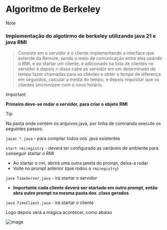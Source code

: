 # Algoritmo de Berkeley
> [!NOTE]
> ### Implementação do algotirmo de berkeley utilizando java 21 e java RMI

> Consiste em o servidor e o cliente implementando a interface que extende da Remote, sendo o meio de comunicação entre eles usando o RMI, e ao startar um cliente, é adicionado na lista de clientes no servidor e depois > disso cabe ao servidor em um determinado de tempo fazer chamadas para os clientes e obter o tempo de diferença em segundos, calcular a media do tempo, e depois requisitar que os clientes sincronizem com o novo horário.

> [!IMPORTANT]
> **Primeiro deve-se rodar o servidor, para criar o objeto RMI**

> [!TIP]
> Na pasta onde contém os arquivos java, por linha de comnando execute os seguintes passos:
> 
> `javac *.java` - para compilar todos oos .java existentes
> 
> `start rmiregistry` - deverá ter configurado as variáveis de ambiente para conseguir startar o RMI
>
> * Ao startar o rmi, abrirá uma outra janela do prompt, deixa-a rodar
> * Volte no prompt anterior (que rodou o `rmiregistry`)
>
> `java TimeServer.java` - irá startar o servidor
> * __**Importante cada cliente deverá ser startado em outro prompt, então abra outro prompt na mesma pasta dos .class gerados**__
>   
> `java TimeClient.java` - irá startar o cliente
>
> Logo depois verá a mágica acontecer, como abaixo

![image](https://github.com/LuanGuarnieri/Faculdade/assets/85564044/180b7873-2e24-4753-8785-a90b2ca7551d)
